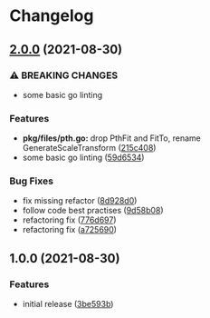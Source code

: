 # Changelog

## [2.0.0](https://www.github.com/theangryangel/insim-go/compare/v1.0.0...v2.0.0) (2021-08-30)


### ⚠ BREAKING CHANGES

* some basic go linting

### Features

* **pkg/files/pth.go:** drop PthFit and FitTo, rename GenerateScaleTransform ([215c408](https://www.github.com/theangryangel/insim-go/commit/215c408d9e83419e871df5dbcc89a08fc1020840))
* some basic go linting ([59d6534](https://www.github.com/theangryangel/insim-go/commit/59d6534e70517e5444b2cb3818246baf928757bc))


### Bug Fixes

* fix missing refactor ([8d928d0](https://www.github.com/theangryangel/insim-go/commit/8d928d09d31911a8caebc27ef8bb8d38c9f7eb9c))
* follow code best practises ([9d58b08](https://www.github.com/theangryangel/insim-go/commit/9d58b08a57dc10ff22b49e20f9e4a08e4f2fef7d))
* refactoring fix ([776d697](https://www.github.com/theangryangel/insim-go/commit/776d697d01d002ac35158c46d6ae5d336ee9e82f))
* refactoring fix ([a725690](https://www.github.com/theangryangel/insim-go/commit/a72569055ec8f71b9cb4658568f8a86dd4628db0))

## 1.0.0 (2021-08-30)


### Features

* initial release ([3be593b](https://www.github.com/theangryangel/insim-go/commit/3be593bf3d29ddbc17f5453ed98d83246ecfa432))
